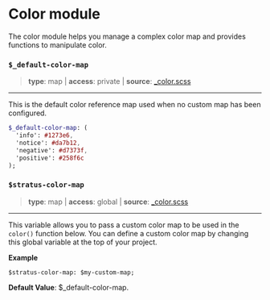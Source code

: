 # Color module
The color module helps you manage a complex color map and provides functions to manipulate color.
### `$_default-color-map`
> **type**: map | **access**: private | **source**: [_color.scss](https://github.com/MattMcAdams/stratus/blob/master/src/partials/_color.scss)
_______

This is the default color reference map used when no custom map has been configured.
```sass
$_default-color-map: (
  'info': #1273e6,
  'notice': #da7b12,
  'negative': #d7373f,
  'positive': #258f6c
);
```

### `$stratus-color-map`
> **type**: map | **access**: global | **source**: [_color.scss](https://github.com/MattMcAdams/stratus/blob/master/src/partials/_color.scss)
___________

This variable allows you to pass a custom color map to be used in the `color()` function below. You can define a custom color map by changing this global variable at the top of your project.

**Example**
```
$stratus-color-map: $my-custom-map;
```

**Default Value**: $_default-color-map.
